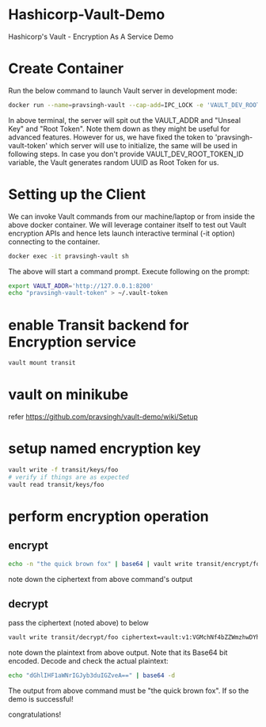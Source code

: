 # Hashicorp-Vault-Demo
Hashicorp's Vault - Encryption As A Service Demo

# Create Container

Run the below command to launch Vault server in development mode:

```bash
docker run --name=pravsingh-vault --cap-add=IPC_LOCK -e 'VAULT_DEV_ROOT_TOKEN_ID=pravsingh-vault-token' -e 'VAULT_DEV_LISTEN_ADDRESS=127.0.0.1:8200' -p 8200:8200 vault
```

In above terminal, the server will spit out the VAULT_ADDR and "Unseal Key" and "Root Token".
Note them down as they might be useful for advanced features.
However for us, we have fixed the token to 'pravsingh-vault-token' which server will use to initialize, the same will be used in following steps. In case you don't provide VAULT_DEV_ROOT_TOKEN_ID variable, the Vault generates random UUID as Root Token for us.

# Setting up the Client
We can invoke Vault commands from our machine/laptop or from inside the above docker container.
We will leverage container itself to test out Vault encryption APIs and hence lets launch interactive terminal (-it option) connecting to the container.

```bash
docker exec -it pravsingh-vault sh
```

The above will start a command prompt. Execute following on the prompt:

```bash
export VAULT_ADDR='http://127.0.0.1:8200'
echo "pravsingh-vault-token" > ~/.vault-token 
```

# enable Transit backend for Encryption service

```bash
vault mount transit
```

# vault on minikube
refer https://github.com/pravsingh/vault-demo/wiki/Setup

# setup named encryption key

```bash
vault write -f transit/keys/foo
# verify if things are as expected
vault read transit/keys/foo
```

# perform encryption operation

## encrypt

```bash
echo -n "the quick brown fox" | base64 | vault write transit/encrypt/foo plaintext=-
```

note down the ciphertext from above command's output

## decrypt

pass the ciphertext (noted above) to below

```bash
vault write transit/decrypt/foo ciphertext=vault:v1:VGMchNf4bZZWmzhwDYhQsIqqtIpUzzAxQJ7j0+K/uKAlmyT7xRqYM0s2CyoQn7k=
```

note down the plaintext from above output. Note that its Base64 bit encoded.
Decode and check the actual plaintext:

```bash
echo "dGhlIHF1aWNrIGJyb3duIGZveA==" | base64 -d
```

The output from above command must be "the quick brown fox".
If so the demo is successful!


congratulations!
